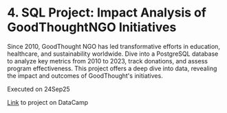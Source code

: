 # 4. SQL Project: Impact Analysis of GoodThoughtNGO Initiatives

Since 2010, GoodThought NGO has led transformative efforts in education, healthcare, and sustainability worldwide. Dive into a PostgreSQL database to analyze key metrics from 2010 to 2023, track donations, and assess program effectiveness. This project offers a deep dive into data, revealing the impact and outcomes of GoodThought's initiatives.

Executed on 24Sep25

[Link](https://app.datacamp.com/learn/projects/2190) to project on DataCamp
 
